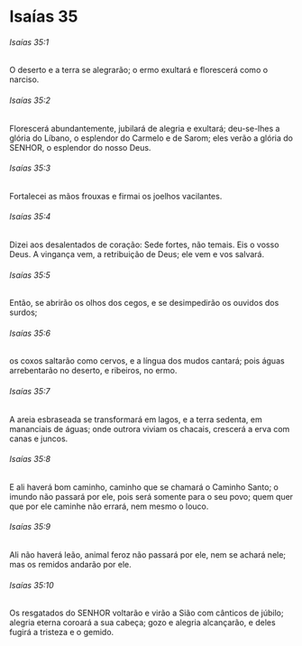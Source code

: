 # Isaías 35

###### Isaías 35:1

O deserto e a terra se alegrarão; o ermo exultará e florescerá como o narciso.

###### Isaías 35:2

Florescerá abundantemente, jubilará de alegria e exultará; deu-se-lhes a glória do Líbano, o esplendor do Carmelo e de Sarom; eles verão a glória do SENHOR, o esplendor do nosso Deus.

###### Isaías 35:3

Fortalecei as mãos frouxas e firmai os joelhos vacilantes.

###### Isaías 35:4

Dizei aos desalentados de coração: Sede fortes, não temais. Eis o vosso Deus. A vingança vem, a retribuição de Deus; ele vem e vos salvará.

###### Isaías 35:5

Então, se abrirão os olhos dos cegos, e se desimpedirão os ouvidos dos surdos;

###### Isaías 35:6

os coxos saltarão como cervos, e a língua dos mudos cantará; pois águas arrebentarão no deserto, e ribeiros, no ermo.

###### Isaías 35:7

A areia esbraseada se transformará em lagos, e a terra sedenta, em mananciais de águas; onde outrora viviam os chacais, crescerá a erva com canas e juncos.

###### Isaías 35:8

E ali haverá bom caminho, caminho que se chamará o Caminho Santo; o imundo não passará por ele, pois será somente para o seu povo; quem quer que por ele caminhe não errará, nem mesmo o louco.

###### Isaías 35:9

Ali não haverá leão, animal feroz não passará por ele, nem se achará nele; mas os remidos andarão por ele.

###### Isaías 35:10

Os resgatados do SENHOR voltarão e virão a Sião com cânticos de júbilo; alegria eterna coroará a sua cabeça; gozo e alegria alcançarão, e deles fugirá a tristeza e o gemido.

